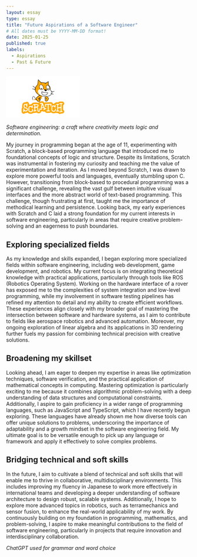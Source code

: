 ```yaml
---
layout: essay
type: essay
title: "Future Aspirations of a Software Engineer"
# All dates must be YYYY-MM-DD format!
date: 2025-01-25
published: true
labels:
  - Aspirations
  - Past & Future
---
```


<img width="200px" class="rounded float-start pe-4" src="../img/scratch-logo.png">

*Software engineering: a craft where creativity meets logic and determination.*

My journey in programming began at the age of 11, experimenting with Scratch, a block-based programming language that introduced me to foundational concepts of logic and structure. Despite its limitations, Scratch was instrumental in fostering my curiosity and teaching me the value of experimentation and iteration. As I moved beyond Scratch, I was drawn to explore more powerful tools and languages, eventually stumbling upon C. However, transitioning from block-based to procedural programming was a significant challenge, revealing the vast gulf between intuitive visual interfaces and the more abstract world of text-based programming. This challenge, though frustrating at first, taught me the importance of methodical learning and persistence. Looking back, my early experiences with Scratch and C laid a strong foundation for my current interests in software engineering, particularly in areas that require creative problem-solving and an eagerness to push boundaries.

## Exploring specialized fields

As my knowledge and skills expanded, I began exploring more specialized fields within software engineering, including web development, game development, and robotics. My current focus is on integrating theoretical knowledge with practical applications, particularly through tools like ROS (Robotics Operating System). Working on the hardware interface of a rover has exposed me to the complexities of system integration and low-level programming, while my involvement in software testing pipelines has refined my attention to detail and my ability to create efficient workflows. These experiences align closely with my broader goal of mastering the intersection between software and hardware systems, as I aim to contribute to fields like aerospace robotics and advanced automation. Moreover, my ongoing exploration of linear algebra and its applications in 3D rendering further fuels my passion for combining technical precision with creative solutions.

## Broadening my skillset

Looking ahead, I am eager to deepen my expertise in areas like optimization techniques, software verification, and the practical application of mathematical concepts in computing. Mastering optimization is particularly exciting to me because it combines algorithmic problem-solving with a deep understanding of data structures and computational constraints. Additionally, I aspire to gain proficiency in a wider range of programming languages, such as JavaScript and TypeScript, which I have recently begun exploring. These languages have already shown me how diverse tools can offer unique solutions to problems, underscoring the importance of adaptability and a growth mindset in the software engineering field. My ultimate goal is to be versatile enough to pick up any language or framework and apply it effectively to solve complex problems.

## Bridging technical and soft skills

In the future, I aim to cultivate a blend of technical and soft skills that will enable me to thrive in collaborative, multidisciplinary environments. This includes improving my fluency in Japanese to work more effectively in international teams and developing a deeper understanding of software architecture to design robust, scalable systems. Additionally, I hope to explore more advanced topics in robotics, such as terramechanics and sensor fusion, to enhance the real-world applicability of my work. By continuously building on my foundation in programming, mathematics, and problem-solving, I aspire to make meaningful contributions to the field of software engineering, particularly in projects that require innovation and interdisciplinary collaboration.

*ChatGPT used for grammar and word choice*
